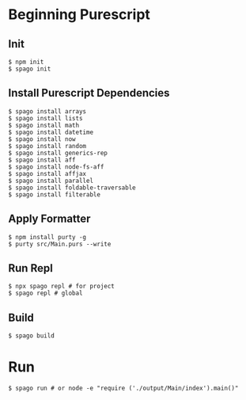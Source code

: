 # Beginning Purescript

## Init
```shell
$ npm init
$ spago init
```

## Install Purescript Dependencies
```shell
$ spago install arrays
$ spago install lists
$ spago install math
$ spago install datetime
$ spago install now
$ spago install random
$ spago install generics-rep
$ spago install aff
$ spago install node-fs-aff
$ spago install affjax
$ spago install parallel
$ spago install foldable-traversable
$ spago install filterable
```

## Apply Formatter
```shell
$ npm install purty -g
$ purty src/Main.purs --write
```

## Run Repl
```shell
$ npx spago repl # for project
$ spago repl # global
```

## Build 
```shell
$ spago build
```

# Run
```shell
$ spago run # or node -e "require ('./output/Main/index').main()"
```